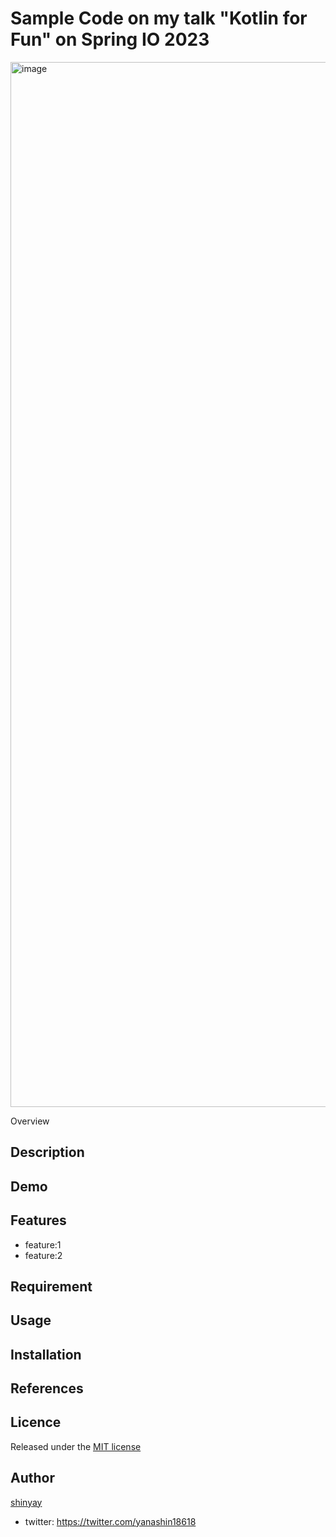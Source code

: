 # Sample Code on my talk "Kotlin for Fun" on Spring IO 2023

<img width="1672" alt="image" src="https://github.com/shinyay/spring-io-2023-kotlin-for-fun/assets/3072734/1c6c44a3-ec31-4b36-af34-94dc817ee49d">

Overview

## Description

## Demo

## Features

- feature:1
- feature:2

## Requirement

## Usage

## Installation

## References

## Licence

Released under the [MIT license](https://gist.githubusercontent.com/shinyay/56e54ee4c0e22db8211e05e70a63247e/raw/34c6fdd50d54aa8e23560c296424aeb61599aa71/LICENSE)

## Author

[shinyay](https://github.com/shinyay)
- twitter: https://twitter.com/yanashin18618

